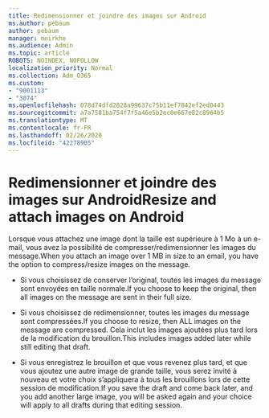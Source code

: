 ```yaml
---
title: Redimensionner et joindre des images sur Android
ms.author: pebaum
author: pebaum
manager: mnirkhe
ms.audience: Admin
ms.topic: article
ROBOTS: NOINDEX, NOFOLLOW
localization_priority: Normal
ms.collection: Adm_O365
ms.custom:
- "9001113"
- "3074"
ms.openlocfilehash: 078d74dfd2828a99637c75b11ef7842ef2ed0443
ms.sourcegitcommit: a7a7581ba754f7f5a46e5b2ec0e667e82c8964b5
ms.translationtype: MT
ms.contentlocale: fr-FR
ms.lasthandoff: 02/26/2020
ms.locfileid: "42278905"
---
```

# <a name="resize-and-attach-images-on-android"></a><span data-ttu-id="3d43e-102">Redimensionner et joindre des images sur Android</span><span class="sxs-lookup"><span data-stu-id="3d43e-102">Resize and attach images on Android</span></span>

<span data-ttu-id="3d43e-103">Lorsque vous attachez une image dont la taille est supérieure à 1 Mo à un e-mail, vous avez la possibilité de compresser/redimensionner les images du message.</span><span class="sxs-lookup"><span data-stu-id="3d43e-103">When you attach an image over 1 MB in size to an email, you have the option to compress/resize images on the message.</span></span>
 
- <span data-ttu-id="3d43e-104">Si vous choisissez de conserver l’original, toutes les images du message sont envoyées en taille normale.</span><span class="sxs-lookup"><span data-stu-id="3d43e-104">If you choose to keep the original, then all images on the message are sent in their full size.</span></span>
 
- <span data-ttu-id="3d43e-105">Si vous choisissez de redimensionner, toutes les images du message sont compressées.</span><span class="sxs-lookup"><span data-stu-id="3d43e-105">If you choose to resize, then ALL images on the message are compressed.</span></span>  <span data-ttu-id="3d43e-106">Cela inclut les images ajoutées plus tard lors de la modification du brouillon.</span><span class="sxs-lookup"><span data-stu-id="3d43e-106">This includes images added later while still editing that draft.</span></span>
 
- <span data-ttu-id="3d43e-107">Si vous enregistrez le brouillon et que vous revenez plus tard, et que vous ajoutez une autre image de grande taille, vous serez invité à nouveau et votre choix s’appliquera à tous les brouillons lors de cette session de modification.</span><span class="sxs-lookup"><span data-stu-id="3d43e-107">If you save the draft and come back later, and you add another large image, you will be asked again and your choice will apply to all drafts during that editing session.</span></span>
 
